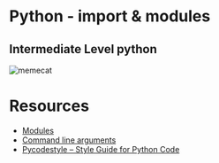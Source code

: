 #  Python - import & modules

## Intermediate Level python


![memecat](https://encrypted-tbn0.gstatic.com/images?q=tbn:ANd9GcSg_HT02SAKbxQx3xqohX3HDB6PRkKqAFQ7QfJdbPL7T4GXFpzsMTHmlhHTCEIBY1I02AU&usqp=CAU)
# Resources

* [Modules](https://intranet.alxswe.com/rltoken/SY-cMfnwbHoPFaJ-D_LWig)
* [Command line arguments](https://intranet.alxswe.com/rltoken/5e3TphtJ6WSVkWsdd2eX_A)
* [Pycodestyle – Style Guide for Python Code](https://intranet.alxswe.com/rltoken/FlkAJ_kPXHC4Y65WrRvA4A)


